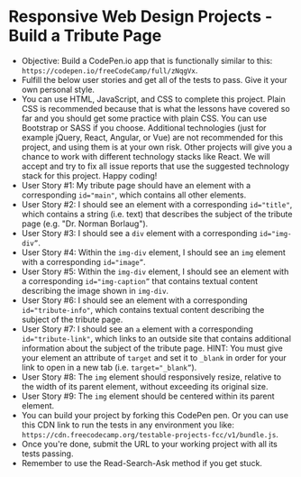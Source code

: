 # Responsive Web Design Projects - Build a Tribute Page

- Objective: Build a CodePen.io app that is functionally similar to this: `https://codepen.io/freeCodeCamp/full/zNqgVx`.
- Fulfill the below user stories and get all of the tests to pass. Give it your own personal style.
- You can use HTML, JavaScript, and CSS to complete this project. Plain CSS is recommended because that is what the lessons have covered so far and you should get some practice with plain CSS. You can use Bootstrap or SASS if you choose. Additional technologies (just for example jQuery, React, Angular, or Vue) are not recommended for this project, and using them is at your own risk. Other projects will give you a chance to work with different technology stacks like React. We will accept and try to fix all issue reports that use the suggested technology stack for this project. Happy coding!
- User Story #1: My tribute page should have an element with a corresponding `id="main"`, which contains all other elements.
- User Story #2: I should see an element with a corresponding `id="title"`, which contains a string (i.e. text) that describes the subject of the tribute page (e.g. "Dr. Norman Borlaug").
- User Story #3: I should see a `div` element with a corresponding `id="img-div”`.
- User Story #4: Within the `img-div` element, I should see an `img` element with a corresponding `id="image”`.
- User Story #5: Within the `img-div` element, I should see an element with a corresponding `id="img-caption”` that contains textual content describing the image shown in `img-div`.
- User Story #6: I should see an element with a corresponding `id="tribute-info"`, which contains textual content describing the subject of the tribute page.
- User Story #7: I should see an `a` element with a corresponding `id="tribute-link"`, which links to an outside site that contains additional information about the subject of the tribute page. HINT: You must give your element an attribute of `target` and set it to `_blank` in order for your link to open in a new tab (i.e. `target="_blank”`).
- User Story #8: The `img` element should responsively resize, relative to the width of its parent element, without exceeding its original size.
- User Story #9: The `img` element should be centered within its parent element.
- You can build your project by forking this CodePen pen. Or you can use this CDN link to run the tests in any environment you like: `https://cdn.freecodecamp.org/testable-projects-fcc/v1/bundle.js`.
- Once you're done, submit the URL to your working project with all its tests passing.
- Remember to use the Read-Search-Ask method if you get stuck.
